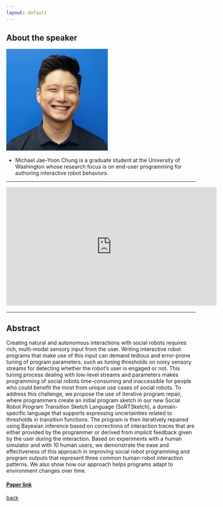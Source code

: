```yaml
---
layout: default
---
```

## About the speaker
<img src="assets/img/mike.jpg" alt="mike" width="270"/>

*   Michael Jae-Yoon Chung is a graduate student at the University of Washington whose research focus is on end-user programming for authoring interactive robot behaviors.

---

<iframe width="560" height="315" src="https://www.youtube.com/embed/LbcMxC_3x1U" frameborder="0" allow="accelerometer; autoplay; encrypted-media; gyroscope; picture-in-picture" allowfullscreen></iframe>

---

## Abstract
Creating natural and autonomous interactions with social robots requires rich, multi-modal sensory input from the user. Writing interactive robot programs that make use of this input can demand tedious and error-prone tuning of program parameters, such as tuning thresholds on noisy sensory streams for detecting whether the robot’s user is engaged or not. This tuning process dealing with low-level streams and parameters makes programming of social robots time-consuming and inaccessible for people who could benefit the most from unique use cases of social robots. To address this challenge, we propose the use of iterative program repair, where programmers create an initial program sketch in our new Social Robot Program Transition Sketch Language (SoRTSketch), a domain-specific language that supports expressing uncertainties related to thresholds in transition functions. The program is then iteratively repaired using Bayesian inference based on corrections of interaction traces that are either provided by the programmer or derived from implicit feedback given by the user during the interaction. Based on experiments with a human simulator and with 10 human users, we demonstrate the ease and effectiveness of this approach in improving social robot programming and program outputs that represent three common human-robot interaction patterns. We also show how our approach helps programs adapt to environment changes over time.

#### [Paper link](https://www.researchgate.net/publication/342426034_Iterative_Repair_of_Social_Robot_Programs_from_Implicit_User_Feedback_via_Bayesian_Inference)


[back](./)
